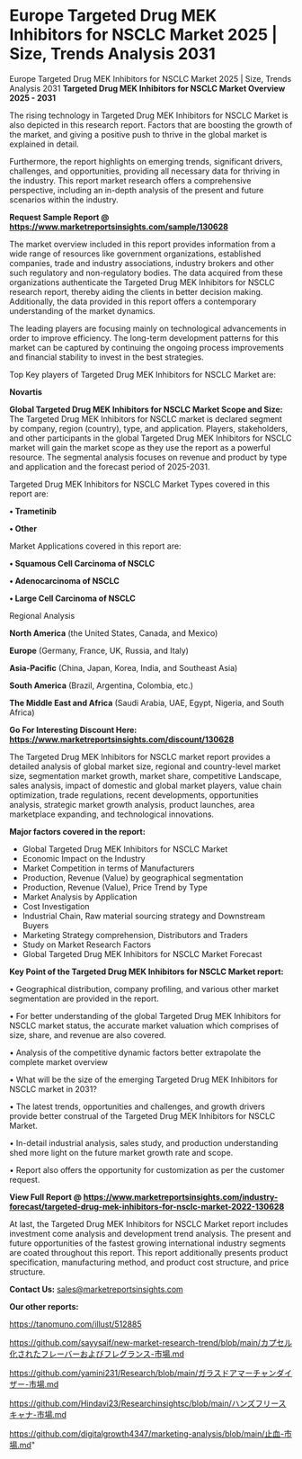 # Europe Targeted Drug MEK Inhibitors for NSCLC Market 2025 | Size, Trends Analysis 2031
Europe Targeted Drug MEK Inhibitors for NSCLC Market 2025 | Size, Trends Analysis 2031
<Strong> Targeted Drug MEK Inhibitors for NSCLC Market Overview 2025 - 2031</strong>

The rising technology in Targeted Drug MEK Inhibitors for NSCLC Market is also depicted in this research report. Factors that are boosting the growth of the market, and giving a positive push to thrive in the global market is explained in detail.

Furthermore, the report highlights on emerging trends, significant drivers, challenges, and opportunities, providing all necessary data for thriving in the industry. This report market research offers a comprehensive perspective, including an in-depth analysis of the present and future scenarios within the industry.

<strong>Request Sample Report @ <a href=https://www.marketreportsinsights.com/sample/130628>https://www.marketreportsinsights.com/sample/130628</a></strong>

The market overview included in this report provides information from a wide range of resources like government organizations, established companies, trade and industry associations, industry brokers and other such regulatory and non-regulatory bodies. The data acquired from these organizations authenticate the Targeted Drug MEK Inhibitors for NSCLC research report, thereby aiding the clients in better decision making. Additionally, the data provided in this report offers a contemporary understanding of the market dynamics.

The leading players are focusing mainly on technological advancements in order to improve efficiency. The long-term development patterns for this market can be captured by continuing the ongoing process improvements and financial stability to invest in the best strategies.

Top Key players of Targeted Drug MEK Inhibitors for NSCLC Market are:

<strong>Novartis</strong>

<strong><b>Global Targeted Drug MEK Inhibitors for NSCLC Market Scope and Size:</b></strong>
The Targeted Drug MEK Inhibitors for NSCLC market is declared segment by company, region (country), type, and application. Players, stakeholders, and other participants in the global Targeted Drug MEK Inhibitors for NSCLC market will gain the market scope as they use the report as a powerful resource. The segmental analysis focuses on revenue and product by type and application and the forecast period of 2025-2031.

Targeted Drug MEK Inhibitors for NSCLC Market Types covered in this report are:

<strong>• Trametinib

• Other</strong>

Market Applications covered in this report are:

<strong>• Squamous Cell Carcinoma of NSCLC

• Adenocarcinoma of NSCLC

• Large Cell Carcinoma of NSCLC</strong> 

Regional Analysis

<strong>North America</strong> (the United States, Canada, and Mexico)

<strong>Europe</strong> (Germany, France, UK, Russia, and Italy)

<strong>Asia-Pacific</strong> (China, Japan, Korea, India, and Southeast Asia)

<strong>South America</strong> (Brazil, Argentina, Colombia, etc.)

<strong>The Middle East and Africa</strong> (Saudi Arabia, UAE, Egypt, Nigeria, and South Africa)

<strong>Go For Interesting Discount Here: <a href=https://www.marketreportsinsights.com/discount/130628>https://www.marketreportsinsights.com/discount/130628</a></strong>

The Targeted Drug MEK Inhibitors for NSCLC market report provides a detailed analysis of global market size, regional and country-level market size, segmentation market growth, market share, competitive Landscape, sales analysis, impact of domestic and global market players, value chain optimization, trade regulations, recent developments, opportunities analysis, strategic market growth analysis, product launches, area marketplace expanding, and technological innovations.

<strong><b>Major factors covered in the report:</b></strong>
<ul>
  <li>Global Targeted Drug MEK Inhibitors for NSCLC Market </li>
  <li>Economic Impact on the Industry</li>
  <li>Market Competition in terms of Manufacturers</li>
  <li>Production, Revenue (Value) by geographical segmentation</li>
  <li>Production, Revenue (Value), Price Trend by Type</li>
  <li>Market Analysis by Application</li>
  <li>Cost Investigation</li>
  <li>Industrial Chain, Raw material sourcing strategy and Downstream Buyers</li>
  <li>Marketing Strategy comprehension, Distributors and Traders</li>
  <li>Study on Market Research Factors</li>
  <li>Global Targeted Drug MEK Inhibitors for NSCLC Market Forecast</li>
</ul>

<strong><b>Key Point of the Targeted Drug MEK Inhibitors for NSCLC Market report:</b></strong>

• Geographical distribution, company profiling, and various other market segmentation are provided in the report.

• For better understanding of the global Targeted Drug MEK Inhibitors for NSCLC market status, the accurate market valuation which comprises of size, share, and revenue are also covered.

• Analysis of the competitive dynamic factors better extrapolate the complete market overview

• What will be the size of the emerging Targeted Drug MEK Inhibitors for NSCLC market in 2031?

• The latest trends, opportunities and challenges, and growth drivers provide better construal of the Targeted Drug MEK Inhibitors for NSCLC Market.

• In-detail industrial analysis, sales study, and production understanding shed more light on the future market growth rate and scope.

• Report also offers the opportunity for customization as per the customer request.

<strong><b>View Full Report @ <a href=https://www.marketreportsinsights.com/industry-forecast/targeted-drug-mek-inhibitors-for-nsclc-market-2022-130628>https://www.marketreportsinsights.com/industry-forecast/targeted-drug-mek-inhibitors-for-nsclc-market-2022-130628</a></b></strong>


At last, the Targeted Drug MEK Inhibitors for NSCLC Market report includes investment come analysis and development trend analysis. The present and future opportunities of the fastest growing international industry segments are coated throughout this report. This report additionally presents product specification, manufacturing method, and product cost structure, and price structure.

<strong>Contact Us:</strong>
sales@marketreportsinsights.com

<strong>Our other reports:</strong>

<a href=https://tanomuno.com/illust/512885>https://tanomuno.com/illust/512885</a>

<a href=https://github.com/sayysaif/new-market-research-trend/blob/main/カプセル化されたフレーバーおよびフレグランス-市場.md>https://github.com/sayysaif/new-market-research-trend/blob/main/カプセル化されたフレーバーおよびフレグランス-市場.md</a>

<a href=https://github.com/yamini231/Research/blob/main/ガラスドアマーチャンダイザー-市場.md>https://github.com/yamini231/Research/blob/main/ガラスドアマーチャンダイザー-市場.md</a>

<a href=https://github.com/Hindavi23/Researchinsightsc/blob/main/ハンズフリースキャナ-市場.md>https://github.com/Hindavi23/Researchinsightsc/blob/main/ハンズフリースキャナ-市場.md</a>

<a href=https://github.com/digitalgrowth4347/marketing-analysis/blob/main/止血-市場.md>https://github.com/digitalgrowth4347/marketing-analysis/blob/main/止血-市場.md</a>"
